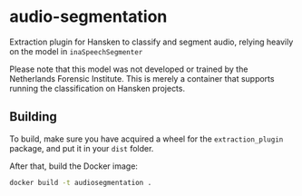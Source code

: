 # audio-segmentation
Extraction plugin for Hansken to classify and segment audio, relying heavily on the model in `inaSpeechSegmenter`

Please note that this model was not developed or trained by the Netherlands Forensic Institute.
This is merely a container that supports running the classification on Hansken projects.

## Building
To build, make sure you have acquired a wheel for the `extraction_plugin` package, and put it in your `dist`
folder.

After that, build the Docker image:

```bash
docker build -t audiosegmentation .
```

